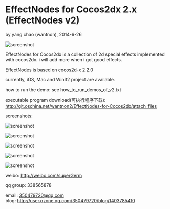 EffectNodes for Cocos2dx 2.x (EffectNodes v2)
==========
by yang chao (wantnon), 2014-6-26  
  
![screenshot](https://raw.githubusercontent.com/wantnon2/EffectNodes-for-cocos2dx/v2/logo.png)    
  
EffectNodes for Cocos2dx is a collection of 2d special effects implemented with cocos2dx. i will add more when i got good effects.   
  
EffectNodes is based on cocos2d-x 2.2.0   
   
currently, iOS, Mac and Win32 project are available.  
  
how to run the demo: see how_to_run_demos_of_v2.txt   
  
executable program download(可执行程序下载): http://git.oschina.net/wantnon2/EffectNodes-for-Cocos2dx/attach_files  
  
screenshots:  
  
![screenshot](https://github.com/wantnon2/EffectNodes-for-cocos2dx/raw/v2/resource/screenshots/frontPage.png)  
  
![screenshot](https://github.com/wantnon2/EffectNodes-for-cocos2dx/raw/v2/resource/screenshots/lightningBolt.png)   
  
![screenshot](https://github.com/wantnon2/EffectNodes-for-cocos2dx/raw/v2/resource/screenshots/break.png)      
    
![screenshot](https://github.com/wantnon2/EffectNodes-for-cocos2dx/raw/v2/resource/screenshots/normalMapped.png)    
  
![screenshot](https://github.com/wantnon2/EffectNodes-for-cocos2dx/raw/v2/resource/screenshots/2DSoftShadow.png)    
  

weibo: http://weibo.com/superGerm  
  
qq group: 338565878   
  
email: 350479720@qq.com  
blog: http://user.qzone.qq.com/350479720/blog/1403785410
